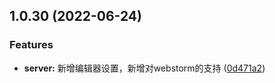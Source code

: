## 1.0.30 (2022-06-24)


### Features

* **server:** 新增编辑器设置，新增对webstorm的支持 ([0d471a2](https://github.com/chana1024/linzhinan-vue-code-link/commit/0d471a2b7ec8ee1ba95c060beeaa66a150f560e1))



